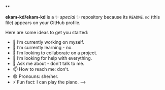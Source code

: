 **


**ekam-kd/ekam-kd** is a ✨ _special_ ✨ repository because its `README.md` (this file) appears on your GitHub profile.

Here are some ideas to get you started:

- 🔭 I’m currently working on myself.
- 🌱 I’m currently learning - no.
- 👯 I’m looking to collaborate on a project.
- 🤔 I’m looking for help with everything.
- 💬 Ask me about - don't talk to me.
- 📫 How to reach me: don't.
- 😄 Pronouns: she/her.
- ⚡ Fun fact: I can play the piano.
-->
